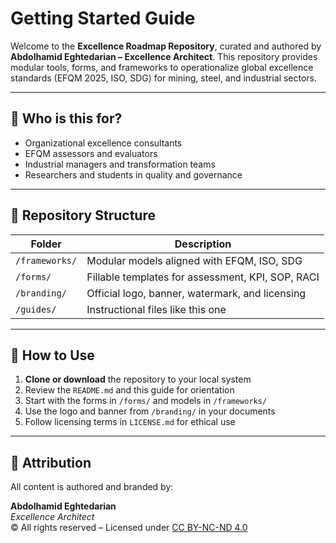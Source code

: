# Getting Started Guide

Welcome to the **Excellence Roadmap Repository**, curated and authored by **Abdolhamid Eghtedarian – Excellence Architect**. This repository provides modular tools, forms, and frameworks to operationalize global excellence standards (EFQM 2025, ISO, SDG) for mining, steel, and industrial sectors.

---

## 🔹 Who is this for?

- Organizational excellence consultants  
- EFQM assessors and evaluators  
- Industrial managers and transformation teams  
- Researchers and students in quality and governance

---

## 🔹 Repository Structure

| Folder | Description |
|--------|-------------|
| `/frameworks/` | Modular models aligned with EFQM, ISO, SDG |
| `/forms/` | Fillable templates for assessment, KPI, SOP, RACI |
| `/branding/` | Official logo, banner, watermark, and licensing |
| `/guides/` | Instructional files like this one |

---

## 🔹 How to Use

1. **Clone or download** the repository to your local system  
2. Review the `README.md` and this guide for orientation  
3. Start with the forms in `/forms/` and models in `/frameworks/`  
4. Use the logo and banner from `/branding/` in your documents  
5. Follow licensing terms in `LICENSE.md` for ethical use

---

## 🔹 Attribution

All content is authored and branded by:

**Abdolhamid Eghtedarian**  
*Excellence Architect*  
© All rights reserved – Licensed under [CC BY-NC-ND 4.0](https://creativecommons.org/licenses/by-nc-nd/4.0/)
